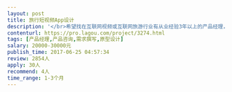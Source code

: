 ```yaml
---                
layout: post       
title: 旅行短视频App设计           
description: '</br>希望找在互联网视频或互联网旅游行业有从业经验3年以上的产品经理，辅导设计短视频平台产品。</br>项目描述：用目的地短视频的快速实景呈现，服务广大出行游客的目的地选择，并以此为基础向周边行业延伸。</br>主要功能点：自动码流适配、点赞收藏、便捷交互，还有创新功能希望面谈时介绍。</br>可参考产品：旅行者镜头App、美拍App</br>人员要求：在北京，对视频app产品研究较多，最好有主流互联网公司经验</br>'     
contenturl: https://pro.lagou.com/project/3274.html      
tags: [产品经理,产品咨询,需求撰写,原型设计]            
salary: 20000-30000元          
publish_time: 2017-06-25 04:57:34         
review: 2854人                   
apply: 30人                   
recommend: 4人                   
time_range: 1-3个月              
---                 
```

